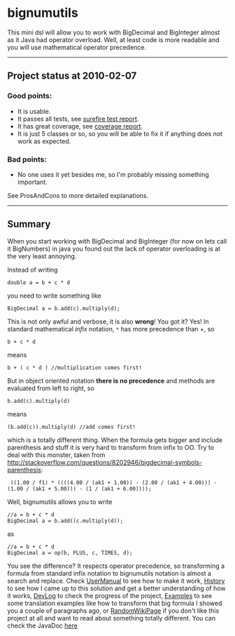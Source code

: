# bignumutils #

This mini dsl will allow you to work with BigDecimal and BigInteger almost as it Java had operator overload. Well, at least code is more readable and you will use mathematical operator precedence.

---

## Project status at 2010-02-07 ##
### Good points: ###
  * It is usable.
  * It passes all tests, see [surefire test report](http://htmlpreview.github.io/?https://raw.githubusercontent.com/pablogrisafi1975/bignumutils/master/BigNumUtils/docs/surefire/surefire-report.html).
  * It has great coverage, see [coverage report](http://htmlpreview.github.io/?https://raw.githubusercontent.com/pablogrisafi1975/bignumutils/master/BigNumUtils/docs/cobertura/index.html).
  * It is just 5 classes or so, so you will be able to fix it if anything does not work as expected.
### Bad points: ###
  * No one uses it yet besides me, so I'm probably missing something important.

See ProsAndCons to more detailed explanations.

---

## Summary ##
When you start working with BigDecimal and BigInteger (for now on lets call it BigNumbers) in java you found out the lack of operator overloading is at the very least annoying.

Instead of writing
```
double a = b + c * d
```
you need to write something like
```
BigDecimal a = b.add(c).multiply(d);
```
This is not only awful and verbose, it is also **wrong**! You got it? Yes! In standard mathematical _infix_ notation, `*` has more precedence than +, so
```
b + c * d 
```
means
```
b + ( c * d ) //multiplication comes first!
```
But in object oriented notation **there is no precedence** and methods are evaluated from left to right, so
```
b.add(c).multiply(d)
```
means
```
(b.add(c)).multiply(d) //add comes first!
```
which is a totally different thing.
When the formula gets bigger and include parenthesis and stuff it is very hard to transform from infix to OO. Try to deal with this monster, taken from http://stackoverflow.com/questions/8202946/bigdecimal-symbols-parenthesis:
```
 ((1.00 / f1) * ((((4.00 / (ak1 + 1.00)) - (2.00 / (ak1 + 4.00))) - (1.00 / (ak1 + 5.00))) - (1 / (ak1 + 6.00))));
```
Well, bignumutils allows you to write
```
//a = b + c * d
BigDecimal a = b.add((c.multiply(d));
```
as
```
//a = b + c * d
BigDecimal a = op(b, PLUS, c, TIMES, d);
```
You see the difference? It respects operator precedence, so transforming a formula from standard infix notation to bignumutils notation is almost a search and replace.
Check [UserManual](UserManual.md) to see how to make it work, [History](History.md) to see how I came up to this solution and get a better understanding of how it works, [DevLog](DevLog.md) to check the progress of the project, [Examples](Examples.md) to see some translation examples like how to transform that big formula I showed you a couple of paragraphs ago, or [RandomWikiPage](http://en.wikipedia.org/wiki/Special:Random) if you don't like this project at all and want to read about something totally different.
You can check the JavaDoc [here](http://htmlpreview.github.io/?https://raw.githubusercontent.com/pablogrisafi1975/bignumutils/master/BigNumUtils/docs/apidocs/index.html)
